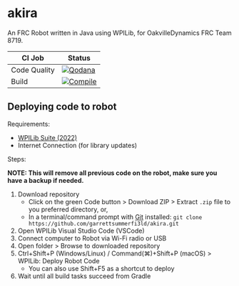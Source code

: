 # akira

An FRC Robot written in Java using WPILib, for OakvilleDynamics FRC Team 8719.

| CI Job       | Status                                                                                                                                                                                |
| ------------ | ------------------------------------------------------------------------------------------------------------------------------------------------------------------------------------- |
| Code Quality | [![Qodana](https://github.com/garrettsummerfi3ld/akira/actions/workflows/code_quality.yml/badge.svg)](https://github.com/garrettsummerfi3ld/akira/actions/workflows/code_quality.yml) |
| Build        | [![Compile](https://github.com/garrettsummerfi3ld/akira/actions/workflows/gradle.yml/badge.svg)](https://github.com/garrettsummerfi3ld/akira/actions/workflows/gradle.yml)            |

## Deploying code to robot

Requirements:

* [WPILib Suite (2022)](https://github.com/wpilibsuite/allwpilib/releases/tag/v2022.4.1)
* Internet Connection (for library updates)

Steps:

**NOTE: This will remove all previous code on the robot, make sure you have a backup if needed.**

1. Download repository 
    * Click on the green Code button > Download ZIP > Extract `.zip` file to you preferred directory, or,
    * In a terminal/command prompt with [Git](https://git-scm.com/) installed: `git clone https://github.com/garrettsummerfi3ld/akira.git`
2. Open WPILib Visual Studio Code (VSCode)
3. Connect computer to Robot via Wi-Fi radio or USB
4. Open folder > Browse to downloaded repository
5. Ctrl+Shift+P (Windows/Linux) / Command(⌘)+Shift+P (macOS) > WPILib: Deploy Robot Code
    * You can also use Shift+F5 as a shortcut to deploy
6. Wait until all build tasks succeed from Gradle
